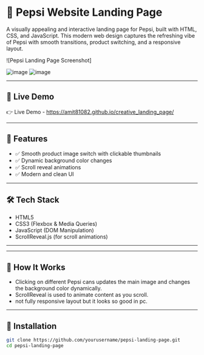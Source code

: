 # 🥤 Pepsi Website Landing Page

A visually appealing and interactive landing page for Pepsi, built with HTML, CSS, and JavaScript. This modern web design captures the refreshing vibe of Pepsi with smooth transitions, product switching, and a responsive layout.

![Pepsi Landing Page Screenshot]

![image](https://github.com/user-attachments/assets/af507df5-09a7-488d-9616-9c0b55243d13)
![image](https://github.com/user-attachments/assets/d4b15bd4-faba-477d-9673-79107eb5a203)



---

## 🚀 Live Demo

👉 Live Demo - https://amit81082.github.io/creative_landing_page/

---

## 📌 Features

- ✅ Smooth product image switch with clickable thumbnails
- ✅ Dynamic background color changes
- ✅ Scroll reveal animations
- ✅ Modern and clean UI

---

## 🛠️ Tech Stack

- HTML5
- CSS3 (Flexbox & Media Queries)
- JavaScript (DOM Manipulation)
- ScrollReveal.js (for scroll animations)

---

---

## 🧠 How It Works

- Clicking on different Pepsi cans updates the main image and changes the background color dynamically.
- ScrollReveal is used to animate content as you scroll.
- not fully responsive layout but it looks so good in pc.

---

## 🧾 Installation

```bash
git clone https://github.com/yourusername/pepsi-landing-page.git
cd pepsi-landing-page




